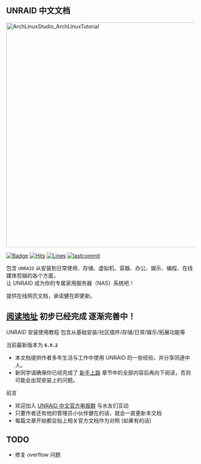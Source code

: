 ## UNRAID 中文文档

<img width="600" src="https://craftassets.unraid.net/uploads/_1200x630_crop_center-center_82_none/seo-unraid.png?mtime=20180827134547&focal=none&tmtime=20190809210449" alt="ArchLinuxStudio_ArchLinuxTutorial"/>

[![Badge](https://img.shields.io/badge/link-UnraidStudio-orange)](https://yqlbu.github.io/UnraidStudio/)
[![Hits](https://hits.seeyoufarm.com/api/count/incr/badge.svg?url=https%3A%2F%2Fgithub.com%2Fyqlbu%2FUnraidStudio&count_bg=%2304BBC4&title_bg=%23555555&icon=&icon_color=%2300DBD8&title=hits&edge_flat=false)](https://hits.seeyoufarm.com)
[![Lines](https://img.shields.io/tokei/lines/github/yqlbu/UnraidStudio)](https://img.shields.io/tokei/lines/github/yqlbu/UnraidStudio)
[![lastcommit](https://img.shields.io/github/last-commit/yqlbu/UnraidStudio)](https://img.shields.io/github/last-commit/yqlbu/UnraidStudio)

包含 `UNRAID` 从安装到日常使用、存储、虚拟机、容器、办公、娱乐、编程、在线媒体剪辑的各个方面，<br>
让 UNRAID 成为你的专属家用服务器（NAS）系统吧！

提供在线网页文档，承诺健在即更新。

## [阅读地址](https://yqlbu.github.io/UnraidStudio/#/) 初步已经完成 逐渐完善中！

UNRAID 安装使用教程 包含从基础安装/社区插件/存储/日常/娱乐/拓展功能等

当前最新版本为 **`6.9.2`**

- 本文档提供作者多年生活与工作中使用 UNRAID 的一些经验，并分享同道中人。
- 新同学请确保你已经完成了 [新手上路](https://yqlbu.github.io/UnraidStudio/#) 章节中的全部内容后再向下阅读，否则可能会出现安装上的问题。

前言

- 欢迎加入 [UNRAID 中文官方电报群](https://t.me/unraid_zh) 与水友们互动
- 只要作者还有他的管理员小伙伴健在的话，就会一直更新本文档
- 每篇文章开始都会贴上相关官方文档作为对照 (如果有的话)

## TODO

- 修复 overflow 问题
